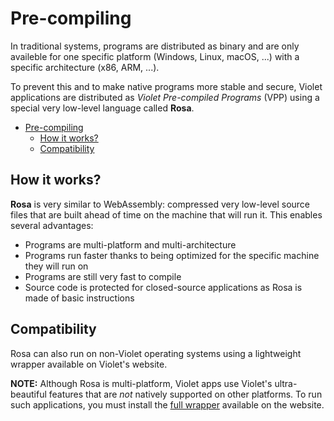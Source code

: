 # Pre-compiling

In traditional systems, programs are distributed as
binary and are only availeble for one specific platform (Windows, Linux, macOS, ...)
with a specific architecture (x86, ARM, ...).

To prevent this and to make native programs more stable and
secure, Violet applications are distributed as *Violet Pre-compiled Programs*
(VPP) using a special very low-level language called **Rosa**.

- [Pre-compiling](#pre-compiling)
  - [How it works?](#how-it-works)
  - [Compatibility](#compatibility)

## How it works?

**Rosa** is very similar to WebAssembly: compressed very low-level
source files that are built ahead of time on the machine that will
run it. This enables several advantages:

- Programs are multi-platform and multi-architecture
- Programs run faster thanks to being optimized for the specific machine they will run on
- Programs are still very fast to compile
- Source code is protected for closed-source applications as Rosa is made of basic instructions

## Compatibility

Rosa can also run on non-Violet operating systems using a lightweight
wrapper available on Violet's website.

**NOTE:** Although Rosa is multi-platform, Violet apps use Violet's
ultra-beautiful features that are *not* natively supported on other platforms.
To run such applications, you must install the [full wrapper](multi-platform.md) available on the website.